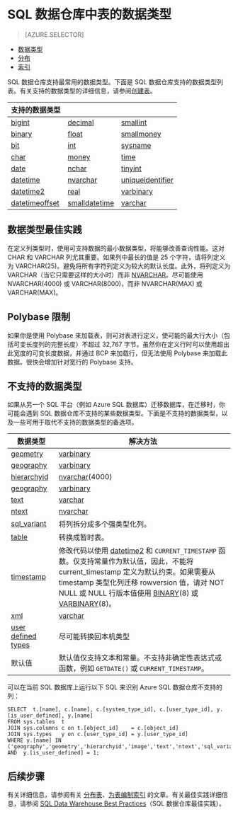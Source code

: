 <!-- Temp remove tables-overview, next task on -->
<properties
   pageTitle="SQL 数据仓库中表的数据类型 | Azure"
   description="Azure SQL 数据仓库表的数据类型入门。"
   services="sql-data-warehouse"
   documentationCenter="NA"
   authors="jrowlandjones"
   manager="barbkess"
   editor=""/>

<tags
   ms.service="sql-data-warehouse"
   ms.date="06/29/2016"
   wacn.date="08/08/2016"/>

# SQL 数据仓库中表的数据类型

> [AZURE.SELECTOR]
- [数据类型][]
- [分布][]
- [索引][]
<!-- 
- [概述][]
- [Partition][]
- [统计信息][]
- [临时][]
-->

SQL 数据仓库支持最常用的数据类型。下面是 SQL 数据仓库支持的数据类型列表。有关支持的数据类型的详细信息，请参阅[创建表][]。

|**支持的数据类型**|    |    |
|---|---|---|
|[bigint][]|[decimal][]|[smallint][]|
|[binary][]|[float][]|[smallmoney][]|
|[bit][]|[int][]|[sysname][]|
|[char][]|[money][]|[time][]|
|[date][]|[nchar][]|[tinyint][]|
|[datetime][]|[nvarchar][]|[uniqueidentifier][]|
|[datetime2][]|[real][]|[varbinary][]|
|[datetimeoffset][]|[smalldatetime][]|[varchar][]|


## 数据类型最佳实践

 在定义列类型时，使用可支持数据的最小数据类型，将能够改善查询性能。这对 CHAR 和 VARCHAR 列尤其重要。如果列中最长的值是 25 个字符，请将列定义为 VARCHAR(25)。避免将所有字符列定义为较大的默认长度。此外，将列定义为 VARCHAR（当它只需要这样的大小时）而非 [NVARCHAR][]。尽可能使用 NVARCHAR(4000) 或 VARCHAR(8000)，而非 NVARCHAR(MAX) 或 VARCHAR(MAX)。

## Polybase 限制

如果你是使用 Polybase 来加载表，则可对表进行定义，使可能的最大行大小（包括可变长度列的完整长度）不超过 32,767 字节。虽然你在定义行时可以使用超出此宽度的可变长度数据，并通过 BCP 来加载行，但无法使用 Polybase 来加载此数据。很快会增加针对宽行的 Polybase 支持。

## 不支持的数据类型

如果从另一个 SQL 平台（例如 Azure SQL 数据库）迁移数据库，在迁移时，你可能会遇到 SQL 数据仓库不支持的某些数据类型。下面是不支持的数据类型，以及一些可用于取代不支持的数据类型的备选项。

|数据类型|解决方法|
|---|---|
|[geometry][]|[varbinary][]|
|[geography][]|[varbinary][]|
|[hierarchyid][]|[nvarchar][](4000)|
|[geography][ntext,text,image]|[varbinary][]|
|[text][ntext,text,image]|[varchar][]|
|[ntext][ntext,text,image]|[nvarchar][]|
|[sql_variant][]|将列拆分成多个强类型化列。|
|[table][]|转换成暂时表。|
|[timestamp][]|修改代码以使用 [datetime2][] 和 `CURRENT_TIMESTAMP` 函数。仅支持常量作为默认值，因此，不能将 current_timestamp 定义为默认约束。如果需要从 timestamp 类型化列迁移 rowversion 值，请对 NOT NULL 或 NULL 行版本值使用 [BINARY][](8) 或 [VARBINARY][BINARY](8)。|
|[xml][]|[varchar][]|
|[user defined types][]|尽可能转换回本机类型|
|默认值|默认值仅支持文本和常量。不支持非确定性表达式或函数，例如 `GETDATE()` 或 `CURRENT_TIMESTAMP`。|

可以在当前 SQL 数据库上运行以下 SQL 来识别 Azure SQL 数据仓库不支持的列：


    SELECT  t.[name], c.[name], c.[system_type_id], c.[user_type_id], y.[is_user_defined], y.[name]
    FROM sys.tables  t
    JOIN sys.columns c on t.[object_id]    = c.[object_id]
    JOIN sys.types   y on c.[user_type_id] = y.[user_type_id]
    WHERE y.[name] IN ('geography','geometry','hierarchyid','image','text','ntext','sql_variant','timestamp','xml')
    AND  y.[is_user_defined] = 1;


## 后续步骤

有关详细信息，请参阅有关 <!-- [表概述][Overview]、--> [分布表][Distribute]、[为表编制索引][Index] <!-- 、[将表分区][Partition]、[维护表统计信息][Statistics]和[临时表][Temporary] --> 的文章。有关最佳实践详细信息，请参阅 [SQL Data Warehouse Best Practices][]（SQL 数据仓库最佳实践）。

<!--Image references-->

<!--Article references-->
[Overview]: /documentation/articles/sql-data-warehouse-tables-overview/
[概述]: /documentation/articles/sql-data-warehouse-tables-overview/
[数据类型]: /documentation/articles/sql-data-warehouse-tables-data-types/
[Distribute]: /documentation/articles/sql-data-warehouse-tables-distribute/
[分布]: /documentation/articles/sql-data-warehouse-tables-distribute/
[Index]: /documentation/articles/sql-data-warehouse-tables-index/
[索引]: /documentation/articles/sql-data-warehouse-tables-index/
[Partition]: /documentation/articles/sql-data-warehouse-tables-partition/
[Statistics]: /documentation/articles/sql-data-warehouse-tables-statistics/
[统计信息]: /documentation/articles/sql-data-warehouse-tables-statistics/
[Temporary]: /documentation/articles/sql-data-warehouse-tables-temporary/
[临时]: /documentation/articles/sql-data-warehouse-tables-temporary/
[SQL Data Warehouse Best Practices]: /documentation/articles/sql-data-warehouse-best-practices/

<!--MSDN references-->

<!--Other Web references-->
[创建表]: https://msdn.microsoft.com/zh-cn/library/mt203953.aspx
[bigint]: https://msdn.microsoft.com/zh-cn/library/ms187745.aspx
[binary]: https://msdn.microsoft.com/zh-cn/library/ms188362.aspx
[bit]: https://msdn.microsoft.com/zh-cn/library/ms177603.aspx
[char]: https://msdn.microsoft.com/zh-cn/library/ms176089.aspx
[date]: https://msdn.microsoft.com/zh-cn/library/bb630352.aspx
[datetime]: https://msdn.microsoft.com/zh-cn/library/ms187819.aspx
[datetime2]: https://msdn.microsoft.com/zh-cn/library/bb677335.aspx
[datetimeoffset]: https://msdn.microsoft.com/zh-cn/library/bb630289.aspx
[decimal]: https://msdn.microsoft.com/zh-cn/library/ms187746.aspx
[float]: https://msdn.microsoft.com/zh-cn/library/ms173773.aspx
[geometry]: https://msdn.microsoft.com/zh-cn/library/cc280487.aspx
[geography]: https://msdn.microsoft.com/zh-cn/library/cc280766.aspx
[hierarchyid]: https://msdn.microsoft.com/zh-cn/library/bb677290.aspx
[int]: https://msdn.microsoft.com/zh-cn/library/ms187745.aspx
[money]: https://msdn.microsoft.com/zh-cn/library/ms179882.aspx
[nchar]: https://msdn.microsoft.com/zh-cn/library/ms186939.aspx
[nvarchar]: https://msdn.microsoft.com/zh-cn/library/ms186939.aspx
[ntext,text,image]: https://msdn.microsoft.com/zh-cn/library/ms187993.aspx
[real]: https://msdn.microsoft.com/zh-cn/library/ms173773.aspx
[smalldatetime]: https://msdn.microsoft.com/zh-cn/library/ms182418.aspx
[smallint]: https://msdn.microsoft.com/zh-cn/library/ms187745.aspx
[smallmoney]: https://msdn.microsoft.com/zh-cn/library/ms179882.aspx
[sql_variant]: https://msdn.microsoft.com/zh-cn/library/ms173829.aspx
[sysname]: https://msdn.microsoft.com/zh-cn/library/ms186939.aspx
[table]: https://msdn.microsoft.com/zh-cn/library/ms175010.aspx
[time]: https://msdn.microsoft.com/zh-cn/library/bb677243.aspx
[timestamp]: https://msdn.microsoft.com/zh-cn/library/ms182776.aspx
[tinyint]: https://msdn.microsoft.com/zh-cn/library/ms187745.aspx
[uniqueidentifier]: https://msdn.microsoft.com/zh-cn/library/ms187942.aspx
[varbinary]: https://msdn.microsoft.com/zh-cn/library/ms188362.aspx
[varchar]: https://msdn.microsoft.com/zh-cn/library/ms186939.aspx
[xml]: https://msdn.microsoft.com/zh-cn/library/ms187339.aspx
[user defined types]: https://msdn.microsoft.com/zh-cn/library/ms131694.aspx

<!---HONumber=Mooncake_0801_2016-->